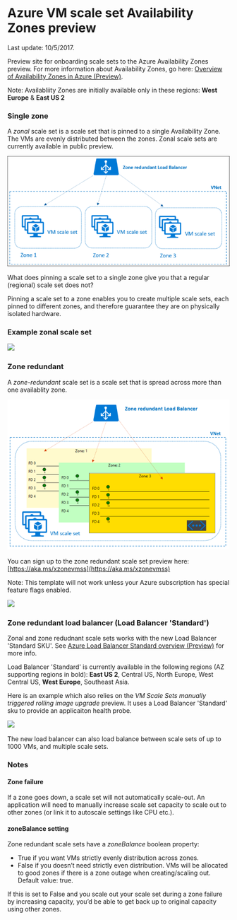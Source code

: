 # Azure VM scale set Availability Zones preview

Last update: 10/5/2017.

Preview site for onboarding scale sets to the Azure Availability Zones preview. For more information about Availability Zones, go here: [Overview of Availability Zones in Azure (Preview)](https://docs.microsoft.com/en-us/azure/availability-zones/az-overview).

Note: Availabliity Zones are initially available only in these regions: **West Europe** & **East US 2** 

### Single zone
A _zonal_ scale set is a scale set that is pinned to a single Availability Zone. The VMs are evenly distributed between the zones. Zonal scale sets are currently available in public preview.

![Zonal scale set diagram](./img/zonal_vmss.png)

What does pinning a scale set to a single zone give you that a regular (regional) scale set does not?

Pinning a scale set to a zone enables you to create multiple scale sets, each pinned to different zones, and therefore guarantee they are on physically isolated hardware.

### Example zonal scale set
<a href="https://portal.azure.com/#create/Microsoft.Template/uri/https%3A%2F%2Fraw.githubusercontent.com%2FAzure%2Fvm-scale-sets%2Fmaster%2Fpreview%2Fzones%2Fsinglezone.json" target="_blank">
    <img src="http://azuredeploy.net/deploybutton.png"/>
</a>

### Zone redundant
A _zone-redundant_ scale set is a scale set that is spread across more than one availablity zone.

![Zone redundant VM scale set diagram](./img/zone_redundant_vmss.png)

You can sign up to the zone redundant scale set preview here: [https://aka.ms/xzonevmss](https://aka.ms/xzonevmss)

Note: This template will not work unless your Azure subscription has special feature flags enabled.

<a href="https://portal.azure.com/#create/Microsoft.Template/uri/https%3A%2F%2Fraw.githubusercontent.com%2Fvm-scale-sets%2Fmaster%2Fpreview%2Fzones%2Fmultizone.json" target="_blank">
    <img src="http://azuredeploy.net/deploybutton.png"/>
</a>


### Zone redundant load balancer (Load Balancer 'Standard')
Zonal and zone redudnant scale sets works with the new Load Balancer 'Standard SKU'. See [Azure Load Balancer Standard overview (Preview)](https://docs.microsoft.com/en-us/azure/load-balancer/load-balancer-standard-overview) for more info.

Load Balancer 'Standard' is currently available in the following regions (AZ supporting regions in bold): 
**East US 2**, Central US, North Europe, West Central US, **West Europe**, Southeast Asia.

Here is an example which also relies on the _VM Scale Sets manually triggered rolling image upgrade_ preview. It uses a Load Balancer 'Standard' sku to provide an applicaiton health probe.

<a href="https://portal.azure.com/#create/Microsoft.Template/uri/https%3A%2F%2Fraw.githubusercontent.com%2FAzure%2Fvm-scale-sets%2Fmaster%2Fpreview%2Fupgrade%2Fzonesmanualrolling.json" target="_blank">
    <img src="http://azuredeploy.net/deploybutton.png"/>
</a>

The new load balancer can also load balance between scale sets of up to 1000 VMs, and multiple scale sets.

### Notes

#### Zone failure
If a zone goes down, a scale set will not automatically scale-out. An application will need to manually increase scale set capacity to scale out to other zones (or link it to autoscale settings like CPU etc.).

#### zoneBalance setting

Zone redundant scale sets have a _zoneBalance_ boolean property: 
- True if you want VMs strictly evenly distribution across zones. 
- False if you doesn’t need strictly even distribution. VMs will be allocated to good zones if there is a zone outage when creating/scaling out. Default value: true.

If this is set to False and you scale out your scale set during a zone failure by increasing capacity, you’d be able to get back up to original capacity using other zones. 

